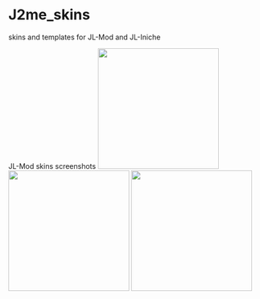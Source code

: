 # J2me_skins
skins and templates for JL-Mod and JL-Iniche

JL-Mod skins screenshots
<img src="screenshots/screen01.png" width="240"> <img src="screenshots/screen02.png" width="240"> <img src="screenshots/screen03.png" width="240">

